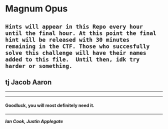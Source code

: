 # Magnum Opus
``Hints will appear in this Repo every hour until the final hour.
At this point the final hint will be released with 30 minutes remaining in the CTF.
Those who succesfully solve this challenge will have their names added to this file. 
Until then, idk try harder or something.``
------
tj
Jacob
Aaron
------
------
------
#### Goodluck, you will most definitely need it. 
----
***Ian Cook, Justin Applegate***
